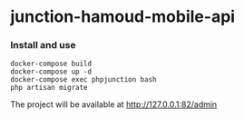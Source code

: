 # junction-hamoud-mobile-api
### Install and use
```
docker-compose build
docker-compose up -d
docker-compose exec phpjunction bash
php artisan migrate
```
The project will be available at http://127.0.0.1:82/admin
